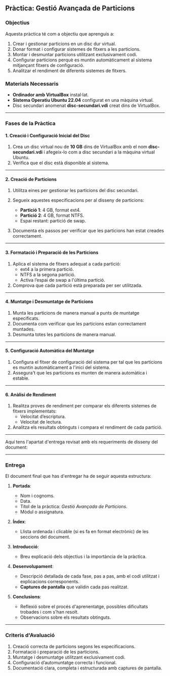 ## Pràctica: **Gestió Avançada de Particions**

### **Objectius**
Aquesta pràctica té com a objectiu que aprenguis a:
1. Crear i gestionar particions en un disc dur virtual.
2. Donar format i configurar sistemes de fitxers a les particions.
3. Montar i desmuntar particions utilitzant exclusivament codi.
4. Configurar particions perquè es muntin automàticament al sistema mitjançant fitxers de configuració.
5. Analitzar el rendiment de diferents sistemes de fitxers.

### **Materials Necessaris**
- **Ordinador amb VirtualBox** instal·lat.
- **Sistema Operatiu Ubuntu 22.04** configurat en una màquina virtual.
- Disc secundari anomenat **disc-secundari.vdi** creat dins de VirtualBox.

---

### **Fases de la Pràctica**

#### **1. Creació i Configuració Inicial del Disc**
1. Crea un disc virtual nou de **10 GB** dins de VirtualBox amb el nom **disc-secundari.vdi** i afegeix-lo com a disc secundari a la màquina virtual Ubuntu.
2. Verifica que el disc està disponible al sistema.

---

#### **2. Creació de Particions**
1. Utilitza eines per gestionar les particions del disc secundari.
2. Segueix aquestes especificacions per al disseny de particions:
   - **Partició 1**: 4 GB, format ext4.
   - **Partició 2**: 4 GB, format NTFS.
   - Espai restant: partició de swap.

3. Documenta els passos per verificar que les particions han estat creades correctament.

---

#### **3. Formatació i Preparació de les Particions**
1. Aplica el sistema de fitxers adequat a cada partició:
   - ext4 a la primera partició.
   - NTFS a la segona partició.
   - Activa l’espai de swap a l'última partició.
2. Comprova que cada partició està preparada per ser utilitzada.

---

#### **4. Muntatge i Desmuntatge de Particions**
1. Munta les particions de manera manual a punts de muntatge especificats.
2. Documenta com verificar que les particions estan correctament muntades.
3. Desmunta totes les particions de manera manual.

---

#### **5. Configuració Automàtica del Muntatge**
1. Configura el fitxer de configuració del sistema per tal que les particions es muntin automàticament a l'inici del sistema.
2. Assegura't que les particions es munten de manera automàtica i estable.

---

#### **6. Anàlisi de Rendiment**
1. Realitza proves de rendiment per comparar els diferents sistemes de fitxers implementats:
   - Velocitat d’escriptura.
   - Velocitat de lectura.
2. Analitza els resultats obtinguts i compara el rendiment de cada partició.

---

Aquí tens l'apartat d'entrega revisat amb els requeriments de disseny del document:

---

### **Entrega**
El document final que has d'entregar ha de seguir aquesta estructura:

1. **Portada**:  
   - Nom i cognoms.  
   - Data.  
   - Títol de la pràctica: *Gestió Avançada de Particions*.  
   - Mòdul o assignatura.

2. **Índex**:  
   - Llista ordenada i clicable (si es fa en format electrònic) de les seccions del document.

3. **Introducció**:  
   - Breu explicació dels objectius i la importància de la pràctica.

4. **Desenvolupament**:  
   - Descripció detallada de cada fase, pas a pas, amb el codi utilitzat i explicacions corresponents.  
   - **Captures de pantalla** que validin cada pas realitzat.

5. **Conclusions**:  
   - Reflexió sobre el procés d'aprenentatge, possibles dificultats trobades i com s'han resolt.  
   - Observacions sobre els resultats obtinguts.
  
---

### **Criteris d'Avaluació**
1. Creació correcta de particions segons les especificacions.
2. Formatació i preparació de les particions.
3. Muntatge i desmuntatge utilitzant exclusivament codi.
4. Configuració d’automuntatge correcta i funcional.
5. Documentació clara, completa i estructurada amb captures de pantalla.
